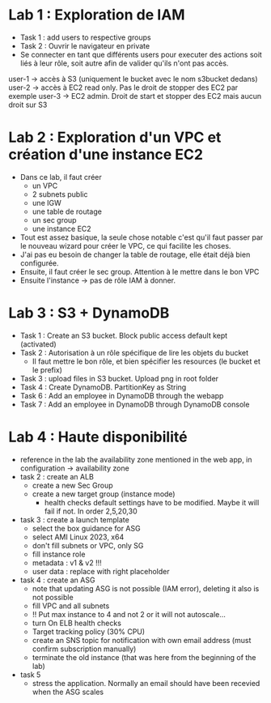 # Lab 1 : Exploration de IAM

* Task 1 : add users to respective groups
* Task 2 : Ouvrir le navigateur en private
* Se connecter en tant que différents users pour executer des actions soit liés à leur rôle, soit autre afin de valider qu'ils n'ont pas accès.

user-1 -> accès à S3 (uniquement le bucket avec le nom s3bucket dedans)
user-2 -> accès à EC2 read only. Pas le droit de stopper des EC2 par exemple
user-3 -> EC2 admin. Droit de start et stopper des EC2 mais aucun droit sur S3

# Lab 2 : Exploration d'un VPC et création d'une instance EC2

* Dans ce lab, il faut créer 
  * un VPC
  * 2 subnets public
  * une IGW
  * une table de routage
  * un sec group
  * une instance EC2
* Tout est assez basique, la seule chose notable c'est qu'il faut passer par le nouveau wizard pour créer le VPC, ce qui facilite les choses.
* J'ai pas eu besoin de changer la table de routage, elle était déjà bien configurée.
* Ensuite, il faut créer le sec group. Attention à le mettre dans le bon VPC
* Ensuite l'instance -> pas de rôle IAM à donner.

# Lab 3 : S3 + DynamoDB

* Task 1 : Create an S3 bucket. Block public access default kept (activated)
* Task 2 : Autorisation à un rôle spécifique de lire les objets du bucket
  * Il faut mettre le bon rôle, et bien spécifier les resources (le bucket et le prefix)
* Task 3 : upload files in S3 bucket. Upload png in root folder
* Task 4 : Create DynamoDB. PartitionKey as String
* Task 6 : Add an employee in DynamoDB through the webapp
* Task 7 : Add an employee in DynamoDB through DynamoDB console


# Lab 4 : Haute disponibilité

* reference in the lab the availability zone mentioned in the web app, in configuration -> availability zone
* task 2 : create an ALB
  * create a new Sec Group
  * create a new target group (instance mode)
    * health checks default settings have to be modified. Maybe it will fail if not. In order 2,5,20,30
* task 3 : create a launch template
  * select the box guidance for ASG
  * select AMI Linux 2023, x64
  * don't fill subnets or VPC, only SG
  * fill instance role
  * metadata : v1 & v2 !!! 
  * user data : replace with right placeholder
* task 4 : create an ASG
  * note that updating ASG is not possible (IAM error), deleting it also is not possible
  * fill VPC and all subnets
  * !! Put max instance to 4 and not 2 or it will not autoscale... 
  * turn On ELB health checks
  * Target tracking policy (30% CPU)
  * create an SNS topic for notification with own email address (must confirm subscription manually)
  * terminate the old instance (that was here from the beginning of the lab)
* task 5
  * stress the application. Normally an email should have been recevied when the ASG scales
